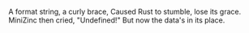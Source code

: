 A format string, a curly brace,
Caused Rust to stumble, lose its grace.
MiniZinc then cried,
"Undefined!"
But now the data's in its place.